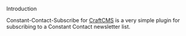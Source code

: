 Introduction

Constant-Contact-Subscribe for [CraftCMS](http://www.craftcms.com) is a very simple plugin for subscribing to a Constant Contact newsletter list.
